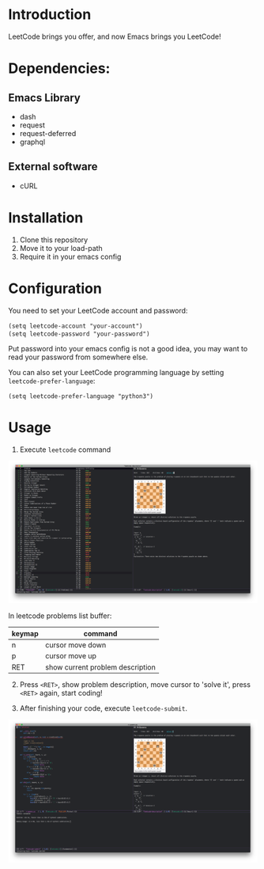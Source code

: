 # Introduction

LeetCode brings you offer, and now Emacs brings you LeetCode!

# Dependencies:

## Emacs Library

- dash
- request
- request-deferred
- graphql

## External software

- cURL

# Installation

1. Clone this repository
2. Move it to your load-path
3. Require it in your emacs config

# Configuration

You need to set your LeetCode account and password:

```elisp
(setq leetcode-account "your-account")
(setq leetcode-password "your-password")
```

Put password into your emacs config is not a good idea, you may want to read
your password from somewhere else.

You can also set your LeetCode programming language by setting
`leetcode-prefer-language`:

```elisp
(setq leetcode-prefer-language "python3")
```

# Usage

1.  Execute `leetcode` command

![leetcode](images/leetcode.png)

In leetcode problems list buffer:

| keymap | command                          |
|--------|----------------------------------|
| n      | cursor move down                 |
| p      | cursor move up                   |
| RET    | show current problem description |

2. Press `<RET>`, show problem description, move cursor to 'solve it', press
   `<RET>` again, start coding!

3. After finishing your code, execute `leetcode-submit`.

![leetcode-submit](images/leetcode-submit.png)
